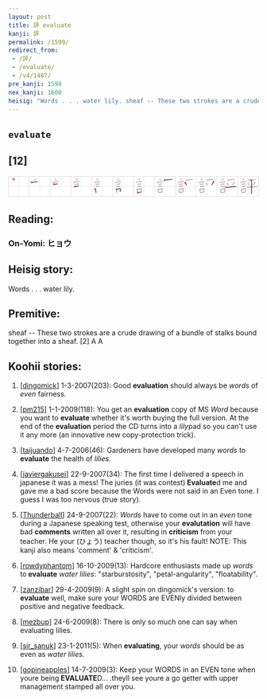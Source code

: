 ```yaml
---
layout: post
title: 評 evaluate
kanji: 評
permalink: /1599/
redirect_from:
 - /評/
 - /evaluate/
 - /v4/1487/
pre_kanji: 1598
nex_kanji: 1600
heisig: "Words . . . water lily. sheaf -- These two strokes are a crude drawing of a bundle of stalks bound together into a sheaf. [2] A A"
---
```


## `evaluate`

## [12]

<div class="stroke"><img src="../images/E8A995.png" /></div>

## Reading:

### On-Yomi: ヒョウ

## Heisig story:

Words . . . water lily.

## Premitive:

sheaf -- These two strokes are a crude drawing of a bundle of stalks bound together into a sheaf. [2] A A

## Koohii stories:

1) [<a href="http://kanji.koohii.com/profile/dingomick">dingomick</a>] 1-3-2007(203): Good <strong>evaluation</strong> should always be <em>words</em> of <em>even</em> fairness.

2) [<a href="http://kanji.koohii.com/profile/pm215">pm215</a>] 1-1-2009(118): You get an <strong>evaluation</strong> copy of MS <em>Word</em> because you want to <strong>evaluate</strong> whether it&#039;s worth buying the full version. At the end of the <strong>evaluation</strong> period the CD turns into a <em>lily</em>pad so you can&#039;t use it any more (an innovative new copy-protection trick).

3) [<a href="http://kanji.koohii.com/profile/taijuando">taijuando</a>] 4-7-2006(46): Gardeners have developed many <em>words</em> to<strong> evaluate</strong> the health of <em>lilies</em>.

4) [<a href="http://kanji.koohii.com/profile/javiergakusei">javiergakusei</a>] 22-9-2007(34): The first time I delivered a speech in japanese it was a mess! The juries (it was contest)<strong> Evaluate</strong>d me and gave me a bad score because the Words were not said in an Even tone. I guess I was too nervous (true story).

5) [<a href="http://kanji.koohii.com/profile/Thunderball">Thunderball</a>] 24-9-2007(22): <em>Words</em> have to come out in an <em>even</em> tone during a Japanese speaking test, otherwise your <strong>evalutation</strong> will have bad <strong>comments</strong> written all over it, resulting in <strong>criticism</strong> from your teacher. He your (ひょう) teacher though, so it&#039;s his fault! NOTE: This kanji also means &#039;comment&#039; &amp; &#039;criticism&#039;.

6) [<a href="http://kanji.koohii.com/profile/rowdyphantom">rowdyphantom</a>] 16-10-2009(13): Hardcore enthusiasts made up <em>words</em> to<strong> evaluate</strong> <em>water lilies</em>: &quot;starburstosity&quot;, &quot;petal-angularity&quot;, &quot;floatability&quot;.

7) [<a href="http://kanji.koohii.com/profile/zanzibar">zanzibar</a>] 29-4-2009(9): A slight spin on dingomick&#039;s version: to<strong> evaluate</strong> well, make sure your WORDS are EVENly divided between positive and negative feedback.

8) [<a href="http://kanji.koohii.com/profile/mezbup">mezbup</a>] 24-6-2009(8): There is only so much one can say when evaluating lilies.

9) [<a href="http://kanji.koohii.com/profile/sir_sanuk">sir_sanuk</a>] 23-1-2011(5): When <strong>evaluating</strong>, your <em>words</em> should be as even as <em>water lilies</em>.

10) [<a href="http://kanji.koohii.com/profile/gopineapples">gopineapples</a>] 14-7-2009(3): Keep your WORDS in an EVEN tone when youre being<strong> EVALUATE</strong>D... .theyll see youre a go getter with upper management stamped all over you.
